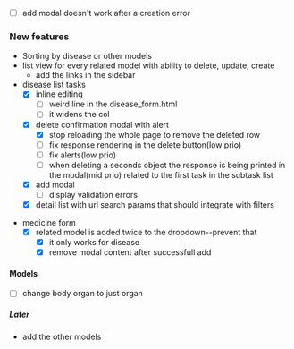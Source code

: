 - [ ] add modal doesn't work after a creation error
      
      
### New features
- Sorting by disease or other models
- list view for every related model with ability to delete, update, create
	- add the links in the sidebar
- disease list tasks
	 - [x]  inline editing
		 - [ ] weird line in the disease_form.html
		 - [ ] it widens the col
	 - [x] delete confirmation modal with alert
		 - [x] stop reloading the whole page to remove the deleted row
		 - [ ] fix response rendering in the delete button(low prio)
		 - [ ] fix alerts(low prio)
		 - [ ] when deleting a seconds object the response is being printed in the modal(mid prio) related to the first task in the subtask list
	 - [x] add modal
		 - [ ] display validation errors
	 - [x] detail list with url search params that should integrate with filters
* medicine form
	 - [x] related model is added twice to the dropdown--prevent that
		 - [x] it only works for disease
		 - [x] remove modal content after successfull add

#### Models
- [ ] change body organ to just organ
##### Later
* add the other models 